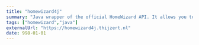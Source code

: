 ```yaml
---
title: "homewizard4j"
summary: "Java wrapper of the official HomeWizard API. It allows you to effortlessly connect to HomeWizard devices and use their collected metrics for your application."
tags: ["homewizard","java"]
externalUrl: "https://homewizard4j.thijzert.nl"
date: 998-01-01
---
```

